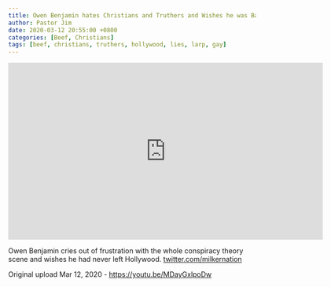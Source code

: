 ```yaml
---
title: Owen Benjamin hates Christians and Truthers and Wishes he was Back in Hollywood
author: Pastor Jim
date: 2020-03-12 20:55:00 +0800
categories: [Beef, Christians]
tags: [beef, christians, truthers, hollywood, lies, larp, gay]
---
```




<iframe width="640" height="360" scrolling="no" frameborder="0" style="border: none;" src="https://www.bitchute.com/embed/M3dEDqYfxB02/"></iframe>



Owen Benjamin cries out of frustration with the whole conspiracy theory scene and wishes he had never left Hollywood. [twitter.com/milkernation](https://twitter.com/milkernation)



Original upload Mar 12, 2020 - https://youtu.be/MDayGxlpoDw

